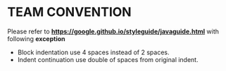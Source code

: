 # TEAM CONVENTION

Please refer to **https://google.github.io/styleguide/javaguide.html** with following **exception**

- Block indentation use 4 spaces instead of 2 spaces.
- Indent continuation use double of spaces from original indent.